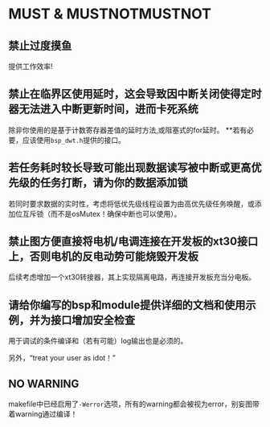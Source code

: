 # MUST & MUSTNOTMUSTNOT

## 禁止过度摸鱼

提供工作效率!
## 禁止在临界区使用延时，这会导致因中断关闭使得定时器无法进入中断更新时间，进而卡死系统

除非你使用的是基于计数寄存器差值的延时方法,或阻塞式的for延时。
**若有必要，应该使用`bsp_dwt.h`提供的接口。

## 若任务耗时较长导致可能出现数据读写被中断或更高优先级的任务打断，请为你的数据添加锁

若同时要求数据的实时性，考虑将低优先级线程设置为由高优先级任务唤醒，或添加位互斥锁（而不是osMutex！确保中断也可以使用）。

## 禁止图方便直接将电机/电调连接在开发板的xt30接口上，否则电机的反电动势可能烧毁开发板

后续考虑增加一个xt30转接器，其上实现隔离电路，再连接开发板充当分电板。

## 请给你编写的bsp和module提供详细的文档和使用示例，并为接口增加安全检查

用于调试的条件编译和（若有可能）log输出也是必须的。

另外，“treat your user as idot！”

## NO WARNING

makefile中已经启用了`-Werror`选项，所有的warning都会被视为error，别妄图带着warning通过编译！
